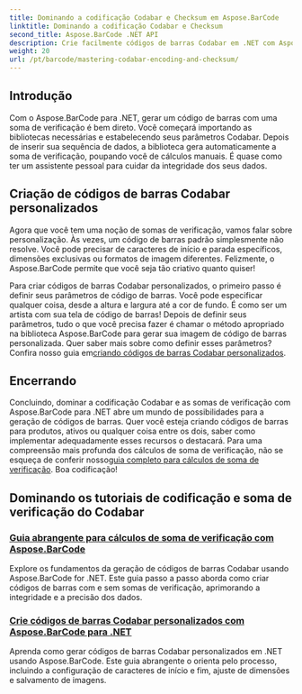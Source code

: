```yaml
---
title: Dominando a codificação Codabar e Checksum em Aspose.BarCode
linktitle: Dominando a codificação Codabar e Checksum
second_title: Aspose.BarCode .NET API
description: Crie facilmente códigos de barras Codabar em .NET com Aspose.BarCode. Explore tutoriais sobre cálculos de checksum e geração de códigos de barras personalizados.
weight: 20
url: /pt/barcode/mastering-codabar-encoding-and-checksum/
---
```

## Introdução

Com o Aspose.BarCode para .NET, gerar um código de barras com uma soma de verificação é bem direto. Você começará importando as bibliotecas necessárias e estabelecendo seus parâmetros Codabar. Depois de inserir sua sequência de dados, a biblioteca gera automaticamente a soma de verificação, poupando você de cálculos manuais. É quase como ter um assistente pessoal para cuidar da integridade dos seus dados.

## Criação de códigos de barras Codabar personalizados

Agora que você tem uma noção de somas de verificação, vamos falar sobre personalização. Às vezes, um código de barras padrão simplesmente não resolve. Você pode precisar de caracteres de início e parada específicos, dimensões exclusivas ou formatos de imagem diferentes. Felizmente, o Aspose.BarCode permite que você seja tão criativo quanto quiser!

 Para criar códigos de barras Codabar personalizados, o primeiro passo é definir seus parâmetros de código de barras. Você pode especificar qualquer coisa, desde a altura e largura até a cor de fundo. É como ser um artista com sua tela de código de barras! Depois de definir seus parâmetros, tudo o que você precisa fazer é chamar o método apropriado na biblioteca Aspose.BarCode para gerar sua imagem de código de barras personalizada. Quer saber mais sobre como definir esses parâmetros? Confira nosso guia em[criando códigos de barras Codabar personalizados](./custom-codabar-barcodes/).

## Encerrando

Concluindo, dominar a codificação Codabar e as somas de verificação com Aspose.BarCode para .NET abre um mundo de possibilidades para a geração de códigos de barras. Quer você esteja criando códigos de barras para produtos, ativos ou qualquer coisa entre os dois, saber como implementar adequadamente esses recursos o destacará. Para uma compreensão mais profunda dos cálculos de soma de verificação, não se esqueça de conferir nosso[guia completo para cálculos de soma de verificação](./guide-to-checksum-calculation/). Boa codificação!


## Dominando os tutoriais de codificação e soma de verificação do Codabar
### [Guia abrangente para cálculos de soma de verificação com Aspose.BarCode](./guide-to-checksum-calculation/)
Explore os fundamentos da geração de códigos de barras Codabar usando Aspose.BarCode for .NET. Este guia passo a passo aborda como criar códigos de barras com e sem somas de verificação, aprimorando a integridade e a precisão dos dados.
### [Crie códigos de barras Codabar personalizados com Aspose.BarCode para .NET](./custom-codabar-barcodes/)
Aprenda como gerar códigos de barras Codabar personalizados em .NET usando Aspose.BarCode. Este guia abrangente o orienta pelo processo, incluindo a configuração de caracteres de início e fim, ajuste de dimensões e salvamento de imagens.